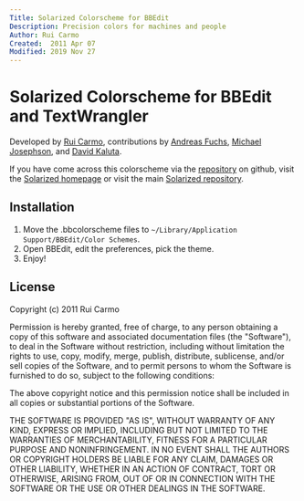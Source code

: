 ```yaml
---
Title: Solarized Colorscheme for BBEdit
Description: Precision colors for machines and people
Author: Rui Carmo
Created:  2011 Apr 07
Modified: 2019 Nov 27
---
```


Solarized Colorscheme for BBEdit and TextWrangler
=================================================

Developed by [Rui Carmo](http://the.taoofmac.com), contributions by [Andreas Fuchs](https://github.com/antifuchs), [Michael Josephson](https://github.com/mikej), and [David Kaluta](https://davidkaluta.github.io).

If you have come across this colorscheme via the [repository] on 
github, visit the [Solarized homepage] or visit the main
[Solarized repository].

[repository]: https://github.com/rcarmo/textwrangler-bbedit-solarized
[Solarized homepage]:   http://ethanschoonover.com/solarized
[Solarized repository]: https://github.com/altercation/solarized

Installation
------------

1. Move the .bbcolorscheme files to `~/Library/Application Support/BBEdit/Color Schemes`.
2. Open BBEdit, edit the preferences, pick the theme.
3. Enjoy!

License
-------
Copyright (c) 2011 Rui Carmo

Permission is hereby granted, free of charge, to any person obtaining a copy
of this software and associated documentation files (the "Software"), to deal
in the Software without restriction, including without limitation the rights
to use, copy, modify, merge, publish, distribute, sublicense, and/or sell
copies of the Software, and to permit persons to whom the Software is
furnished to do so, subject to the following conditions:

The above copyright notice and this permission notice shall be included in
all copies or substantial portions of the Software.

THE SOFTWARE IS PROVIDED "AS IS", WITHOUT WARRANTY OF ANY KIND, EXPRESS OR
IMPLIED, INCLUDING BUT NOT LIMITED TO THE WARRANTIES OF MERCHANTABILITY,
FITNESS FOR A PARTICULAR PURPOSE AND NONINFRINGEMENT. IN NO EVENT SHALL THE
AUTHORS OR COPYRIGHT HOLDERS BE LIABLE FOR ANY CLAIM, DAMAGES OR OTHER
LIABILITY, WHETHER IN AN ACTION OF CONTRACT, TORT OR OTHERWISE, ARISING FROM,
OUT OF OR IN CONNECTION WITH THE SOFTWARE OR THE USE OR OTHER DEALINGS IN
THE SOFTWARE.
